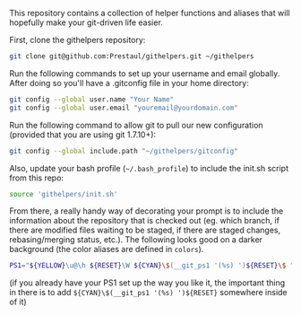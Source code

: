 This repository contains a collection of helper functions and aliases that will hopefully make your git-driven life easier.

First, clone the githelpers repository:
``` bash
git clone git@github.com:Prestaul/githelpers.git ~/githelpers
```

Run the following commands to set up your username and email globally.
After doing so you'll have a .gitconfig file in your home directory:

``` bash
git config --global user.name "Your Name"
git config --global user.email "youremail@yourdomain.com"
```

Run the following command to allow git to pull our new configuration (provided that you are using git 1.7.10+):

``` bash
git config --global include.path "~/githelpers/gitconfig"
```

Also, update your bash profile (`~/.bash_profile`) to include the init.sh script from this repo:
``` bash
source 'githelpers/init.sh'
```

From there, a really handy way of decorating your prompt is to include the information about the repository that is checked out (eg. which branch, if there are modified files waiting to be staged, if there are staged changes, rebasing/merging status, etc.). The following looks good on a darker background (the color aliases are defined in ```colors```).
``` bash
PS1="${YELLOW}\u@\h ${RESET}\W ${CYAN}\$(__git_ps1 '(%s) ')${RESET}\$ "
```

(if you already have your PS1 set up the way you like it, the important thing in there is to add `${CYAN}\$(__git_ps1 '(%s) ')${RESET}` somewhere inside of it)
